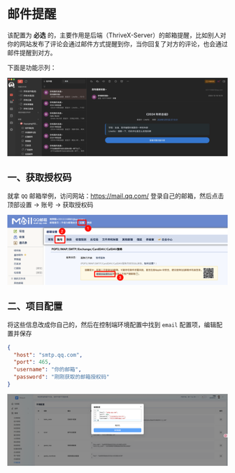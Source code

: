 # 邮件提醒

该配置为 **必选** 的，主要作用是后端（ThriveX-Server）的邮箱提醒，比如别人对你的网站发布了评论会通过邮件方式提醒到你，当你回复了对方的评论，也会通过邮件提醒到对方。

下面是功能示列：

![image-20241215221226816](./assets/image-20241215221226816.png)



## 一、获取授权码

就拿 `QQ` 邮箱举例，访问网站：https://mail.qq.com/  登录自己的邮箱，然后点击顶部设置 -> 账号 -> 获取授权码

![image-20241215214557159](./assets/image-20241215214557159.png)



## 二、项目配置

将这些信息改成你自己的，然后在控制端环境配置中找到 `email` 配置项，编辑配置并保存

```json
{
  "host": "smtp.qq.com",
  "port": 465,
  "username": "你的邮箱",
  "password": "刚刚获取的邮箱授权码"
}
```

![image-20250707211423898](./assets/image-20250707211423898.png)
